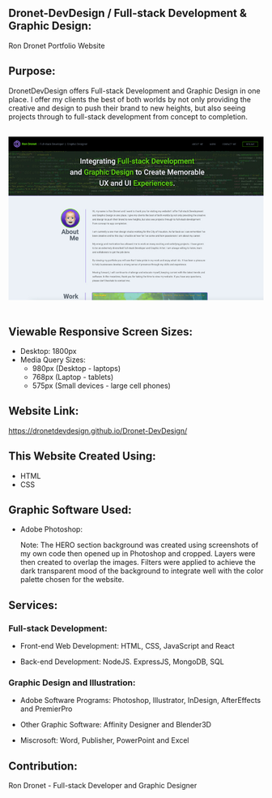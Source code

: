 ## Dronet-DevDesign / Full-stack Development & Graphic Design:
Ron Dronet Portfolio Website

## Purpose:
DronetDevDesign offers Full-stack Development and Graphic Design in one place. I offer my clients the best of both worlds by not only providing the creative and design to push their brand to new heights, but also seeing projects through to full-stack development from concept to completion.

<br>
<div align="left">
    <img src="./assets/images/dronet-dev-design-site.jpg" width="800px" /> 
</div>
<br>

## Viewable Responsive Screen Sizes:
* Desktop: 1800px
* Media Query Sizes:
  - 980px (Desktop - laptops)
  - 768px (Laptop - tablets)
  - 575px (Small devices - large cell phones)

## Website Link:
https://dronetdevdesign.github.io/Dronet-DevDesign/

## This Website Created Using:
* HTML
* CSS

## Graphic Software Used:
* Adobe Photoshop:
    
    Note: The HERO section background was created using screenshots of my own code then opened up in Photoshop and cropped. Layers were then created to overlap the images. Filters were applied to achieve the dark transparent mood of the background to integrate well with the color palette chosen for the website.

## Services:
### Full-stack Development:
* Front-end Web Development:
    HTML, CSS, JavaScript and React
        
* Back-end Development:
    NodeJS. ExpressJS, MongoDB, SQL

### Graphic Design and Illustration:
* Adobe Software Programs:
    Photoshop, Illustrator, InDesign, AfterEffects and PremierPro
      
* Other Graphic Software:
    Affinity Designer and Blender3D

* Miscrosoft:
    Word, Publisher, PowerPoint and Excel

## Contribution:
Ron Dronet - Full-stack Developer and Graphic Designer